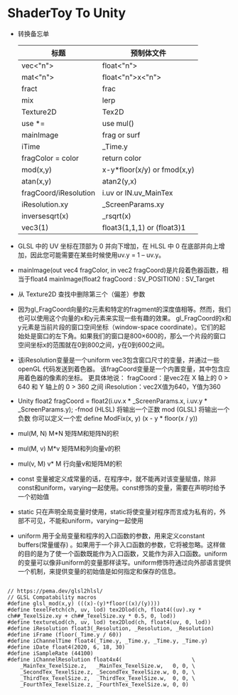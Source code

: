 # ShaderToy To Unity

- 转换备忘单

  |  标题   | 预制体文件 |
    |  ----  | ----  |
  | vec<"n">  | float<"n"> |
  | mat<"n">  | float<"n">x<"n"> |
  | fract  | frac |
  | mix  | lerp |
  | Texture2D   | Tex2D |
  | use *=  | use mul() |
  | mainImage  | frag or surf |
  | iTime  | _Time.y |
  | fragColor = color  | return color |
  | mod(x,y)  |  x-y*floor(x/y)  or fmod(x,y) |
  | atan(x,y)  | atan2(y,x) |
  | fragCoord/iResolution   | i.uv or IN.uv_MainTex |
  | iResolution.xy | _ScreenParams.xy | 
  | inversesqrt(x) | _rsqrt(x) | 
  | vec3(1) | float3(1,1,1)  or (float3)1|

- GLSL 中的 UV 坐标在顶部为 0 并向下增加，在 HLSL 中 0 在底部并向上增加，因此您可能需要在某些时候使用uv.y = 1 – uv.y。
- mainImage(out vec4 fragColor, in vec2 fragCoord)是片段着色器函数，相当于float4 mainImage(float2 fragCoord : SV_POSITION) :
  SV_Target
- 从 Texture2D 查找中删除第三个（偏差）参数
- 因为gl_FragCoord向量的z元素和特定的fragment的深度值相等。然而，我们也可以使用这个向量的x和y元素来实现一些有趣的效果。 gl_FragCoord的x和y元素是当前片段的窗口空间坐标（window-space
  coordinate）。它们的起始处是窗口的左下角。如果我们的窗口是800×600的，那么一个片段的窗口空间坐标x的范围就在0到800之间，y在0到600之间。
- 该iResolution变量是一个uniform vec3包含窗口尺寸的变量，并通过一些 openGL 代码发送到着色器。 该fragCoord变量是一个内置变量，其中包含应用着色器的像素的坐标。 更具体地说：
  fragCoord：是vec2在 X 轴上的 0 > 640 和 Y 轴上的 0 > 360 之间 iResolution：vec2X值为640，Y值为360
- Unity float2 fragCoord = float2(i.uv.x * _ScreenParams.x, i.uv.y * _ScreenParams.y); -fmod (HLSL) 将输出一个正数 mod (GLSL)
  将输出一个负数 你可以定义一个宏 define ModFix(x, y) (x - y * floor(x / y))
- mul(M, N)       M*N 矩阵M和矩阵N的积
- mul(M, v)    M*v 矩阵M和列向量v的积
- mul(v, M)    v* M 行向量v和矩阵M的积
- const 变量被定义成常量的话，在程序中，就不能再对该变量赋值，除非const和uniform，varying一起使用。const修饰的变量，需要在声明时给予一个初始值
- static 只在声明全局变量时使用，static将使变量对程序而言成为私有的，外部不可见，不能和uniform，varying一起使用
- uniform 用于全局变量和程序的入口函数的参数，用来定义constant buffers(常量缓存)
  。如果用于一个非入口函数的参数，它将被忽略。这样做的目的是为了使一个函数既能作为入口函数，又能作为非入口函数。uniform的变量可以像非uniform的变量那样读写。uniform修饰符通过向外部语言提供一个机制，来提供变量的初始值是如何指定和保存的信息。

```

// https://pema.dev/glsl2hlsl/
// GLSL Compatability macros
#define glsl_mod(x,y) (((x)-(y)*floor((x)/(y))))
#define texelFetch(ch, uv, lod) tex2Dlod(ch, float4((uv).xy * ch##_TexelSize.xy + ch##_TexelSize.xy * 0.5, 0, lod))
#define textureLod(ch, uv, lod) tex2Dlod(ch, float4(uv, 0, lod))
#define iResolution float3(_Resolution, _Resolution, _Resolution)
#define iFrame (floor(_Time.y / 60))
#define iChannelTime float4(_Time.y, _Time.y, _Time.y, _Time.y)
#define iDate float4(2020, 6, 18, 30)
#define iSampleRate (44100)
#define iChannelResolution float4x4(                      \
    _MainTex_TexelSize.z,   _MainTex_TexelSize.w,   0, 0, \
    _SecondTex_TexelSize.z, _SecondTex_TexelSize.w, 0, 0, \
    _ThirdTex_TexelSize.z,  _ThirdTex_TexelSize.w,  0, 0, \
    _FourthTex_TexelSize.z, _FourthTex_TexelSize.w, 0, 0)
```

